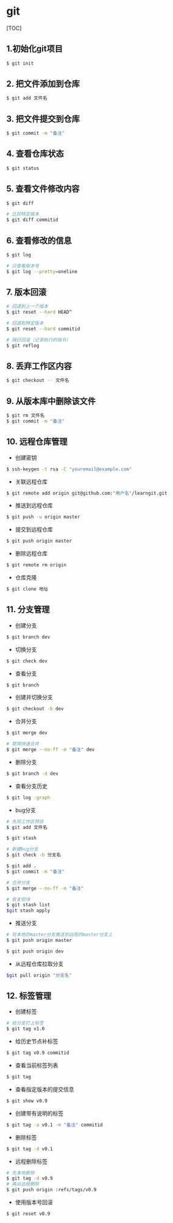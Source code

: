 # git

[TOC]

## 1.初始化git项目

```bash
$ git init
```

## 2. 把文件添加到仓库

```bash
$ git add 文件名
```

## 3. 把文件提交到仓库

```bash
$ git commit -m "备注"
```

## 4. 查看仓库状态

```bash
$ git status
```

## 5. 查看文件修改内容

```bash
$ git diff

# 比较特定版本
$ git diff commitid
```

## 6. 查看修改的信息

```bash
$ git log

# 只查看版本号
$ git log --pretty=oneline
```

## 7. 版本回滚

```bash
# 回退到上一个版本
$ git reset --hard HEAD^

# 回退到特定版本
$ git reset --hard commitid

# 隔日回滚（记录执行的指令）
$ git reflog
```

## 8. 丢弃工作区内容

```bash
$ git checkout -- 文件名
```

## 9. 从版本库中删除该文件

```bash
$ git rm 文件名
$ git commit -m "备注"
```

## 10. 远程仓库管理

* 创建密钥

```bash
$ ssh-keygen -t rsa -C "youremail@example.com"
```

* 关联远程仓库

```bash
$ git remote add origin git@github.com:"用户名"/learngit.git
```

* 推送到远程仓库

```bash
$ git push -u origin master
```

* 提交到远程仓库

```bash
$ git push origin master
```

* 删除远程仓库

```bash
$ git remote rm origin
```

* 仓库克隆

```bash
$ git clone 地址
```

## 11. 分支管理

* 创建分支

```bash
$ git branch dev
```

* 切换分支

```bash
$ git check dev
```

* 查看分支

```bash
$ git branch
```

* 创建并切换分支

```bash
$ git checkout -b dev
```

* 合并分支

```bash
$ git merge dev

# 禁用快速合并
$ git merge --no-ff -m "备注" dev
```

* 删除分支

```bash
$ git branch -d dev
```

* 查看分支历史

```bash
$ git log -graph
```

* bug分支

```bash
# 先将工作区预存
$ git add 文件名

$ git stash

# 新建bug分支
$ git check -b 分支名

$ git add .
$ git commit -m "备注"

# 合并分支
$ git merge --no-ff -m "备注"

# 恢复现场
$ git stash list
$git stash apply
```

* 推送分支

```bash
# 将本地的master分支推送到远程的master分支上
$ git push origin master

$ git push origin dev
```

* 从远程仓库拉取分支

```bash
$git pull origin "分支名"
```

## 12. 标签管理

* 创建标签

```bash
# 给分支打上标签
$ git tag v1.0
```

* 给历史节点补标签

```bash
$ git tag v0.9 commitid
```

* 查看当前标签列表

```bash
$ git tag
```

* 查看指定版本的提交信息

```bash
$ git show v0.9
```

* 创建带有说明的标签

```bash
$ git tag -a v0.1 -m "备注" commitid
```

* 删除标签

```bash
$ git tag -d v0.1
```

* 远程删除标签

```bash
# 先本地删除
$ git tag -d v0.9
# 再从远程删除
$ git push origin :refs/tags/v0.9
```

* 使用版本号回滚

```bash
$ git reset v0.9
```

